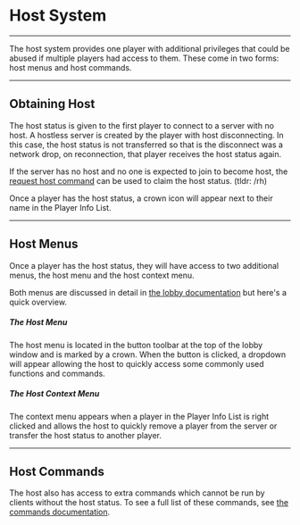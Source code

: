 # Host System

---

The host system provides one player with additional privileges that could be abused if multiple players had access to them. These come in two forms: host menus and host commands.

---

## Obtaining Host

The host status is given to the first player to connect to a server with no host. A hostless server is created by the player with host disconnecting. In this case, the host status is not transferred so that is the disconnect was a network drop, on reconnection, that player receives the host status again.

If the server has no host and no one is expected to join to become host, the [request host command](./Commands/RequestHost.md) can be used to claim the host status. (tldr: /rh)

Once a player has the host status, a crown icon will appear next to their name in the Player Info List.

---

## Host Menus

Once a player has the host status, they will have access to two additional menus, the host menu and the host context menu. 

Both menus are discussed in detail in [the lobby documentation](./LobbyUI.md) but here's a quick overview.

##### The Host Menu

The host menu is located in the button toolbar at the top of the lobby window and is marked by a crown. When the button is clicked, a dropdown will appear allowing the host to quickly access some commonly used functions and commands.

##### The Host Context Menu

The context menu appears when a player in the Player Info List is right clicked and allows the host to quickly remove a player from the server or transfer the host status to another player.

---

## Host Commands

The host also has access to extra commands which cannot be run by clients without the host status. To see a full list of these commands, see [the commands documentation](./Commands/Commands.md).
